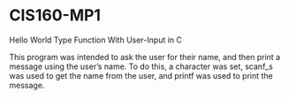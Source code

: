 # CIS160-MP1
Hello World Type Function With User-Input in C

This program was intended to ask the user for their name, and then print a message using the user’s name. To do this, a character was set, scanf_s was used to get the name from the user, and printf was used to print the message.

